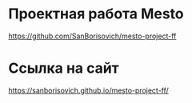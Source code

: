 # Проектная работа Mesto
https://github.com/SanBorisovich/mesto-project-ff
# Ссылка на сайт
https://sanborisovich.github.io/mesto-project-ff/
